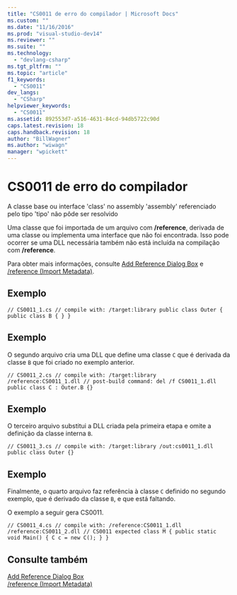 ```yaml
---
title: "CS0011 de erro do compilador | Microsoft Docs"
ms.custom: ""
ms.date: "11/16/2016"
ms.prod: "visual-studio-dev14"
ms.reviewer: ""
ms.suite: ""
ms.technology: 
  - "devlang-csharp"
ms.tgt_pltfrm: ""
ms.topic: "article"
f1_keywords: 
  - "CS0011"
dev_langs: 
  - "CSharp"
helpviewer_keywords: 
  - "CS0011"
ms.assetid: 892553d7-a516-4631-84cd-94db5722c90d
caps.latest.revision: 18
caps.handback.revision: 18
author: "BillWagner"
ms.author: "wiwagn"
manager: "wpickett"
---
```

# CS0011 de erro do compilador
A classe base ou interface 'class' no assembly 'assembly' referenciado pelo tipo 'tipo' não pôde ser resolvido  
  
 Uma classe que foi importada de um arquivo com **\/reference**, derivada de uma classe ou implementa uma interface que não foi encontrada. Isso pode ocorrer se uma DLL necessária também não está incluída na compilação com **\/reference**.  
  
 Para obter mais informações, consulte [Add Reference Dialog Box](http://msdn.microsoft.com/pt-br/2feb0fe2-0805-4cc9-8cba-b0315849dfb7) e [\/reference \(Import Metadata\)](../../csharp/language-reference/compiler-options/reference-compiler-option.md).  
  
## Exemplo  
  
```  
// CS0011_1.cs // compile with: /target:library public class Outer { public class B { } }  
```  
  
## Exemplo  
 O segundo arquivo cria uma DLL que define uma classe `C` que é derivada da classe `B` que foi criado no exemplo anterior.  
  
```  
// CS0011_2.cs // compile with: /target:library /reference:CS0011_1.dll // post-build command: del /f CS0011_1.dll public class C : Outer.B {}  
```  
  
## Exemplo  
 O terceiro arquivo substitui a DLL criada pela primeira etapa e omite a definição da classe interna `B`.  
  
```  
// CS0011_3.cs // compile with: /target:library /out:cs0011_1.dll public class Outer {}  
```  
  
## Exemplo  
 Finalmente, o quarto arquivo faz referência à classe `C` definido no segundo exemplo, que é derivado da classe `B`, e que está faltando.  
  
 O exemplo a seguir gera CS0011.  
  
```  
// CS0011_4.cs // compile with: /reference:CS0011_1.dll /reference:CS0011_2.dll // CS0011 expected class M { public static void Main() { C c = new C(); } }  
```  
  
## Consulte também  
 [Add Reference Dialog Box](http://msdn.microsoft.com/pt-br/2feb0fe2-0805-4cc9-8cba-b0315849dfb7)   
 [\/reference \(Import Metadata\)](../../csharp/language-reference/compiler-options/reference-compiler-option.md)